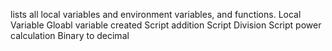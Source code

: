lists all local variables and environment variables, and functions.
Local Variable
Gloabl  variable created
Script addition
Script Division
Script power calculation
Binary to decimal
